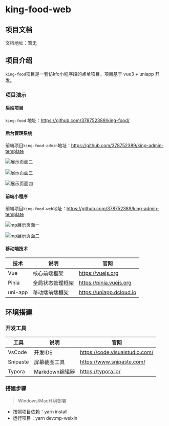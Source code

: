 # king-food-web



## 项目文档

文档地址：暂无

## 项目介绍

`king-food`项目是一套仿kfc小程序段的点单项目，项目基于 vue3 + uniapp 开发。

### 项目演示

#### 后端项目

`king-food` 地址：https://github.com/378752389/king-food/

#### 后台管理系统

前端项目`king-food-admin`地址：https://github.com/378752389/king-admin-template

![展示页面二](./document/admin/pkg.png)

![展示页面三](./document/admin/pkg_edit.png)

![展示页面四](./document/admin/order.png)

#### 前端小程序

前端项目`king-food-web`地址：https://github.com/378752389/king-admin-template

![mp展示页面一](./document/mp/menu.png)

![mp展示页面二](./document/mp/cart.png)


#### 移动端技术

| 技术         | 说明             | 官网                                    |
| ------------ | ---------------- | --------------------------------------- |
| Vue          | 核心前端框架     | https://vuejs.org                       |
| Pinia        | 全局状态管理框架 | https://pinia.vuejs.org                  |
| uni-app      | 移动端前端框架   | https://uniapp.dcloud.io                |


## 环境搭建

### 开发工具

| 工具          | 说明                | 官网                                            |
| ------------- | ------------------- | ----------------------------------------------- |
| VsCode        | 开发IDE             | https://code.visualstudio.com/         |
| Snipaste      | 屏幕截图工具        | https://www.snipaste.com/                       |
| Typora        | Markdown编辑器      | https://typora.io/                              |



### 搭建步骤

> Windows/Mac环境部署

- 按照项目依赖：yarn install
- 运行项目：yarn dev:mp-weixin



